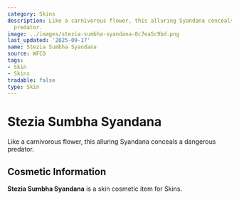 ```yaml
---
category: Skins
description: Like a carnivorous flower, this alluring Syandana conceals a dangerous
  predator.
image: ../images/stezia-sumbha-syandana-8c7ea5c9bd.png
last_updated: '2025-09-17'
name: Stezia Sumbha Syandana
source: WFCD
tags:
- Skin
- Skins
tradable: false
type: Skin
---
```


# Stezia Sumbha Syandana

Like a carnivorous flower, this alluring Syandana conceals a dangerous predator.

## Cosmetic Information

**Stezia Sumbha Syandana** is a skin cosmetic item for Skins.

